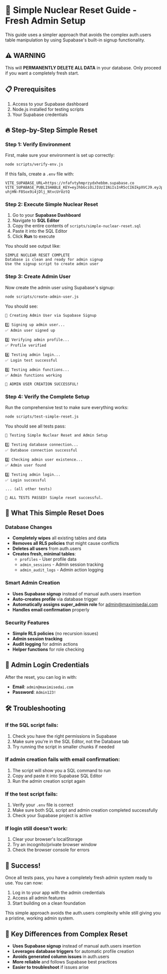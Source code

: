 # 🚀 Simple Nuclear Reset Guide - Fresh Admin Setup

This guide uses a simpler approach that avoids the complex auth.users table manipulation by using Supabase's built-in signup functionality.

## ⚠️ WARNING
This will **PERMANENTLY DELETE ALL DATA** in your database. Only proceed if you want a completely fresh start.

## 📋 Prerequisites

1. Access to your Supabase dashboard
2. Node.js installed for testing scripts
3. Your Supabase credentials

## 🔥 Step-by-Step Simple Reset

### Step 1: Verify Environment
First, make sure your environment is set up correctly:

```bash
node scripts/verify-env.js
```

If this fails, create a `.env` file with:
```env
VITE_SUPABASE_URL=https://nfafvtyhmprzydxhebbm.supabase.co
VITE_SUPABASE_PUBLISHABLE_KEY=eyJhbGciOiJIUzI1NiIsInR5cCI6IkpXVCJ9.eyJpc3MiOiJzdXBhYmFzZSIsInJlZiI6Im5mYWZ2dHlocHJ6eWR4aGViYm0iLCJyb2xlIjoiYW5vbiIsImlhdCI6MTcyOTAzNzI4NCwiZXhwIjoyMDQ0NjEzMjg0fQ.PEzZVjKeBzZD0-uhjHN-F8Sox9i4jDlj_NtvcUrUztQ
```

### Step 2: Execute Simple Nuclear Reset
1. Go to your **Supabase Dashboard**
2. Navigate to **SQL Editor**
3. Copy the entire contents of `scripts/simple-nuclear-reset.sql`
4. Paste it into the SQL Editor
5. Click **Run** to execute

You should see output like:
```
SIMPLE NUCLEAR RESET COMPLETE
Database is clean and ready for admin signup
Use the signup script to create admin user
```

### Step 3: Create Admin User
Now create the admin user using Supabase's signup:

```bash
node scripts/create-admin-user.js
```

You should see:
```
🔧 Creating Admin User via Supabase Signup

1️⃣ Signing up admin user...
✅ Admin user signed up

3️⃣ Verifying admin profile...
✅ Profile verified

4️⃣ Testing admin login...
✅ Login test successful

5️⃣ Testing admin functions...
✅ Admin functions working

🎉 ADMIN USER CREATION SUCCESSFUL!
```

### Step 4: Verify the Complete Setup
Run the comprehensive test to make sure everything works:

```bash
node scripts/test-simple-reset.js
```

You should see all tests pass:
```
🧪 Testing Simple Nuclear Reset and Admin Setup

1️⃣ Testing database connection...
✅ Database connection successful

2️⃣ Checking admin user existence...
✅ Admin user found

3️⃣ Testing admin login...
✅ Login successful

... (all other tests)

🎉 ALL TESTS PASSED! Simple reset successful.
```

## 🎯 What This Simple Reset Does

### Database Changes
- **Completely wipes** all existing tables and data
- **Removes all RLS policies** that might cause conflicts
- **Deletes all users** from auth.users
- **Creates fresh, minimal tables**:
  - `profiles` - User profile data
  - `admin_sessions` - Admin session tracking
  - `admin_audit_logs` - Admin action logging

### Smart Admin Creation
- **Uses Supabase signup** instead of manual auth.users insertion
- **Auto-creates profile** via database trigger
- **Automatically assigns super_admin role** for admin@maximisedai.com
- **Handles email confirmation** properly

### Security Features
- **Simple RLS policies** (no recursion issues)
- **Admin session tracking**
- **Audit logging** for admin actions
- **Helper functions** for role checking

## 🔐 Admin Login Credentials

After the reset, you can log in with:
- **Email**: `admin@maximisedai.com`
- **Password**: `Admin123!`

## 🛠️ Troubleshooting

### If the SQL script fails:
1. Check you have the right permissions in Supabase
2. Make sure you're in the SQL Editor, not the Database tab
3. Try running the script in smaller chunks if needed

### If admin creation fails with email confirmation:
1. The script will show you a SQL command to run
2. Copy and paste it into Supabase SQL Editor
3. Run the admin creation script again

### If the test script fails:
1. Verify your `.env` file is correct
2. Make sure both SQL script and admin creation completed successfully
3. Check your Supabase project is active

### If login still doesn't work:
1. Clear your browser's localStorage
2. Try an incognito/private browser window
3. Check the browser console for errors

## 🎉 Success!

Once all tests pass, you have a completely fresh admin system ready to use. You can now:

1. Log in to your app with the admin credentials
2. Access all admin features
3. Start building on a clean foundation

This simple approach avoids the auth.users complexity while still giving you a pristine, working admin system.

## 📝 Key Differences from Complex Reset

- **Uses Supabase signup** instead of manual auth.users insertion
- **Leverages database triggers** for automatic profile creation
- **Avoids generated column issues** in auth.users
- **More reliable** and follows Supabase best practices
- **Easier to troubleshoot** if issues arise